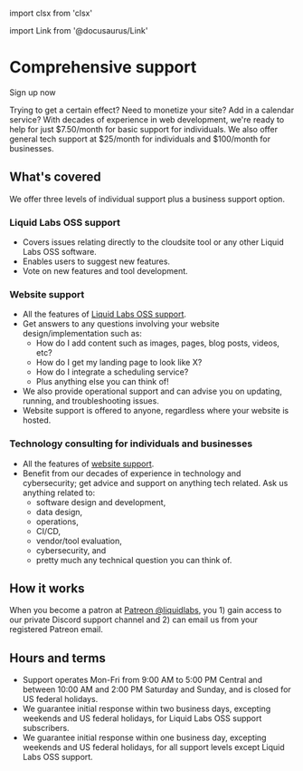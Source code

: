 import clsx from 'clsx'

import Link from '@docusaurus/Link'

# Comprehensive support

<div className="row">
  <Link
    className={clsx('button', 'button--secondary button--lg col col--4 col--offset-4')}
    style={{margin: '1rem auto' }}
    to="https://patreon.com/liquidlabs">
    Sign up now
  </Link>
</div>

Trying to get a certain effect? Need to monetize your site? Add in a calendar service? With decades of experience in web development, we're ready to help for just $7.50/month for basic support for individuals. We also offer general tech support at $25/month for individuals and $100/month for businesses.

## What's covered

We offer three levels of individual support plus a business support option.

### Liquid Labs OSS support

- Covers issues relating directly to the cloudsite tool or any other Liquid Labs OSS software.
- Enables users to suggest new features.
- Vote on new features and tool development.

### Website support

- All the features of [Liquid Labs OSS support](#liquid-labs-oss-support).
- Get answers to any questions involving your website design/implementation such as:
  - How do I add content such as images, pages, blog posts, videos, etc?
  - How do I get my landing page to look like X?
  - How do I integrate a scheduling service?
  - Plus anything else you can think of!
- We also provide operational support and can advise you on updating, running, and troubleshooting issues.
- Website support is offered to anyone, regardless where your website is hosted.

### Technology consulting for individuals and businesses

- All the features of [website support](#website-support).
- Benefit from our decades of experience in technology and cybersecurity; get advice and support on anything tech related. Ask us anything related to:
  - software design and development,
  - data design,
  - operations,
  - CI/CD,
  - vendor/tool evaluation,
  - cybersecurity, and
  - pretty much any technical question you can think of.

## How it works

When you become a patron at [Patreon @liquidlabs](https://patreon.com/liquidlabs), you 1) gain access to our private Discord support channel and 2) can email us from your registered Patreon email.

## Hours and terms

* Support operates Mon-Fri from 9:00 AM to 5:00 PM Central and between 10:00 AM and 2:00 PM Saturday and Sunday, and is closed for US federal holidays.
* We guarantee initial response within two business days, excepting weekends and US federal holidays, for Liquid Labs OSS support subscribers.
* We guarantee initial response within one business day, excepting weekends and US federal holidays, for all support levels except Liquid Labs OSS support.
